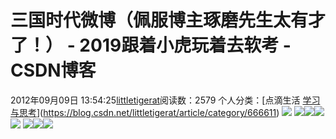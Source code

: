 # 三国时代微博（佩服博主琢磨先生太有才了！） - 2019跟着小虎玩着去软考 - CSDN博客
2012年09月09日 13:54:25[littletigerat](https://me.csdn.net/littletigerat)阅读数：2579
个人分类：[点滴生活																[学习与思考](https://blog.csdn.net/littletigerat/article/category/646894)](https://blog.csdn.net/littletigerat/article/category/666611)
![](https://img-my.csdn.net/uploads/201209/09/1347176023_2534.jpg)
![](https://img-my.csdn.net/uploads/201209/09/1347175584_3523.jpg)![](https://img-my.csdn.net/uploads/201209/09/1347175595_3453.jpg)![](https://img-my.csdn.net/uploads/201209/09/1347175604_7275.jpg)
![](https://img-my.csdn.net/uploads/201209/09/1347176236_7969.jpg)
![](https://img-my.csdn.net/uploads/201209/09/1347175630_6991.jpg)![](https://img-my.csdn.net/uploads/201209/09/1347175640_7218.jpg)![](https://img-my.csdn.net/uploads/201209/09/1347175651_8094.jpg)
